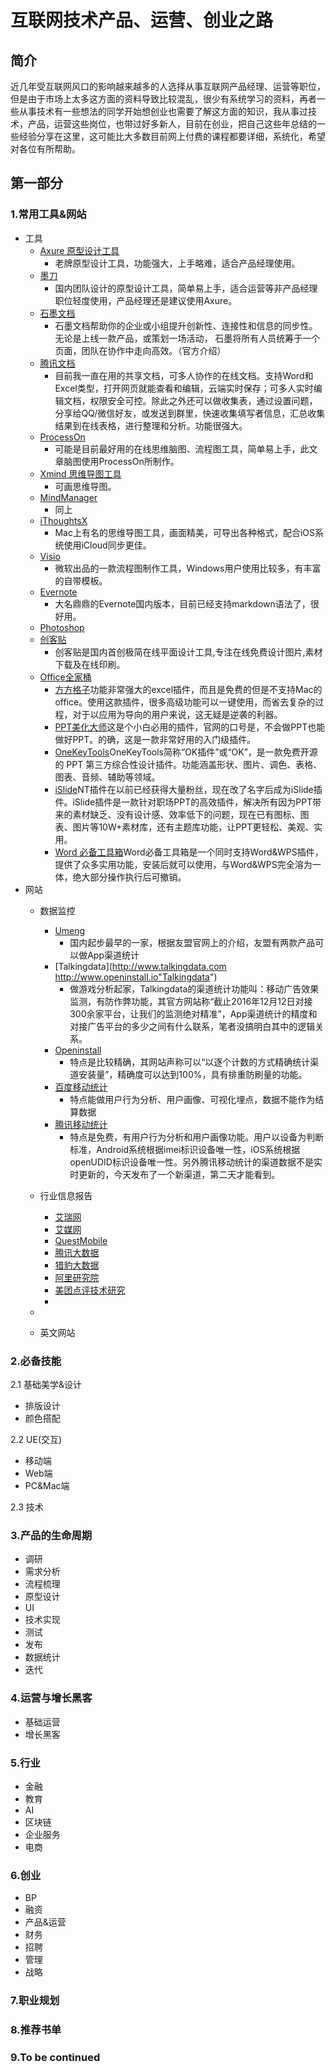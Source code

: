 # 互联网技术产品、运营、创业之路

## 简介
近几年受互联网风口的影响越来越多的人选择从事互联网产品经理、运营等职位，但是由于市场上太多这方面的资料导致比较混乱，很少有系统学习的资料，再者一些从事技术有一些想法的同学开始想创业也需要了解这方面的知识，我从事过技术，产品，运营这些岗位，也带过好多新人，目前在创业，把自己这些年总结的一些经验分享在这里，这可能比大多数目前网上付费的课程都要详细，系统化，希望对各位有所帮助。
	
## 第一部分
### 1.常用工具&网站
* 工具
	* [Axure 原型设计工具](https://www.axure.com/ "axure")
		* 老牌原型设计工具，功能强大，上手略难，适合产品经理使用。
	* [墨刀](https://modao.cc/ "墨刀")
		* 国内团队设计的原型设计工具，简单易上手，适合运营等非产品经理职位轻度使用，产品经理还是建议使用Axure。
	* [石墨文档](https://shimo.im/ "石墨文档")
		* 石墨文档帮助你的企业或小组提升创新性、连接性和信息的同步性。无论是上线一款产品，或策划一场活动，
石墨将所有人员统筹于一个页面，团队在协作中走向高效。（官方介绍）
	* [腾讯文档](https://docs.qq.com/ "腾讯文档")
		* 	目前我一直在用的共享文档，可多人协作的在线文档。支持Word和Excel类型，打开网页就能查看和编辑，云端实时保存；可多人实时编辑文档，权限安全可控。除此之外还可以做收集表，通过设置问题，分享给QQ/微信好友，或发送到群里，快速收集填写者信息，汇总收集结果到在线表格，进行整理和分析。功能很强大。
	* [ProcessOn](https://processon.com "ProcessOn") 
		* 可能是目前最好用的在线思维脑图、流程图工具，简单易上手，此文章脑图使用ProcessOn所制作。
	* [Xmind 思维导图工具](https://www.xmind.cn/ "xmind")
		* 可画思维导图。
	* [MindManager](http://www.mindmanager.cc/ "MindManager")
		* 同上
	* 	[iThoughtsX](https://itunes.apple.com/cn/app/ithoughtsx-mindmap/id720669838?mt=12 "iThoughtsX")
		*  Mac上有名的思维导图工具，画面精美，可导出各种格式，配合iOS系统使用iCloud同步更佳。
	* [Visio](https://products.office.com/zh-cn/visio/flowchart-software "Visio")
		* 微软出品的一款流程图制作工具，Windows用户使用比较多，有丰富的自带模板。
	* [Evernote](https://www.yinxiang.com/ "Evernote")
		* 大名鼎鼎的Evernote国内版本，目前已经支持markdown语法了，很好用。
	* [Photoshop](https://www.adobe.com/cn/products/photoshop.html "Photoshop")
	* [创客贴](https://www.chuangkit.com/ "创客贴")
		* 创客贴是国内首创极简在线平面设计工具,专注在线免费设计图片,素材下载及在线印刷。
	* [Office全家桶](https://www.office.com/ "Office全家桶")
		* [方方格子](http://www.ffcell.com/index.aspx "方方格子")功能非常强大的excel插件，而且是免费的但是不支持Mac的office。使用这款插件，很多高级功能可以一键使用，而省去复杂的过程，对于以应用为导向的用户来说，这无疑是逆袭的利器。
		* [PPT美化大师](http://meihua.docer.com "PPT美化大师")这是个小白必用的插件，官网的口号是，不会做PPT也能做好PPT。的确，这是一款非常好用的入门级插件。
		* [OneKeyTools](http://www.oktools.xyz/ "OneKeyTools")OneKeyTools简称“OK插件”或“OK”，是一款免费开源的 PPT 第三方综合性设计插件。功能涵盖形状、图片、调色、表格、图表、音频、辅助等领域。
		* [iSlide](https://www.islide.cc/ "iSlide")NT插件在以前已经获得大量粉丝，现在改了名字后成为iSlide插件。iSlide插件是一款针对职场PPT的高效插件，解决所有因为PPT带来的素材缺乏、没有设计感、效率低下的问题，现在已有图标、图表、图片等10W+素材库，还有主题库功能，让PPT更轻松、美观、实用。
		* [Word 必备工具箱](http://www.onlinedown.net/soft/116440.htm "Word 必备工具箱")Word必备工具箱是一个同时支持Word&WPS插件，提供了众多实用功能，安装后就可以使用，与Word&WPS完全溶为一体，绝大部分操作执行后可撤销。
* 网站
	* 数据监控
		* [Umeng](https://www.umeng.com "Umeng")
			* 国内起步最早的一家，根据友盟官网上的介绍，友盟有两款产品可以做App渠道统计
		* [Talkingdata](http://www.talkingdata.com http://www.openinstall.io"Talkingdata")
			* 做游戏分析起家，Talkingdata的渠道统计功能叫：移动广告效果监测，有防作弊功能，其官方网站称“截止2016年12月12日对接300余家平台，让我们的监测绝对精准”，App渠道统计的精度和对接广告平台的多少之间有什么联系，笔者没搞明白其中的逻辑关系。
		* [Openinstall](http://www.openinstall.io "Openinstall")
			* 特点是比较精确，其网站声称可以“以逐个计数的方式精确统计渠道安装量”，精确度可以达到100%，具有排重防刷量的功能。
		* [百度移动统计](https://mtj.baidu.com/web/welcome/login "百度移动统计")
			* 特点能做用户行为分析、用户画像、可视化埋点，数据不能作为结算数据
		* [腾讯移动统计](http://mta.qq.com "腾讯移动统计")
			* 特点是免费，有用户行为分析和用户画像功能。用户以设备为判断标准，Android系统根据imei标识设备唯一性，iOS系统根据openUDID标识设备唯一性。另外腾讯移动统计的渠道数据不是实时更新的，今天发布了一个新渠道，第二天才能看到。
	
	* 行业信息报告
		* [艾瑞网](http://www.iresearch.cn/ "艾瑞网")
		* [艾媒网](http://www.iimedia.cn/ "艾媒网")
		* [QuestMobile](https://www.questmobile.com.cn/ "QuestMobile")
		* [腾讯大数据](http://data.qq.com/reports "腾讯大数据")
		* [猎豹大数据](http://cn.data.cmcm.com/report "猎豹大数据")
		* [阿里研究院](http://www.aliresearch.com/ "阿里研究院")
		* [美团点评技术研究](https://tech.meituan.com/ "美团点评技术研究")
		* 
	* 
	* 英文网站

### 2.必备技能 
2.1 基础美学&设计

* 排版设计
* 颜色搭配

2.2 UE(交互)

*  移动端
*  Web端
*  PC&Mac端

2.3 技术

### 3.产品的生命周期
*  调研
*  需求分析
*  流程梳理
*  原型设计
*  UI
*  技术实现
*  测试
*  发布
*  数据统计
*  迭代

### 4.运营与增长黑客
*  基础运营
*  增长黑客

### 5.行业
*  金融
*  教育
*  AI
*  区块链
*  企业服务
*  电商

### 6.创业
*  BP
*  融资
*  产品&运营
*  财务
*  招聘
*  管理
*  战略

### 7.职业规划

### 8.推荐书单

### 9.To be continued